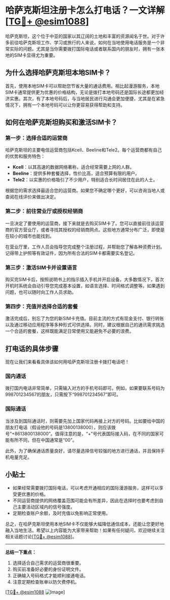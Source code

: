 # 哈萨克斯坦注册卡怎么打电话？一文详解[[TG💪+ @esim1088](https://t.me/s/esim1088)]

哈萨克斯坦，这个位于中亚的国家以其辽阔的土地和丰富的资源闻名于世。对于许多前往哈萨克斯坦工作、学习或旅行的人来说，如何在当地使用电话服务是一个非常实际的问题。尤其是当你需要拨打国际电话或者联系国内的朋友时，拥有一张本地的SIM卡显得尤为重要。

## 为什么选择哈萨克斯坦本地SIM卡？

首先，使用本地SIM卡可以帮助您节省大量的通话费用。相比起漫游服务，本地SIM卡通常提供更为优惠的价格结构，无论是拨打本地号码还是国际长途都更加经济实惠。其次，有了本地号码后，与当地居民进行沟通会更加便捷，尤其是在紧急情况下，拥有一个本地号码可以让你更容易获得帮助和支持。

## 如何在哈萨克斯坦购买和激活SIM卡？

### 第一步：选择合适的运营商

哈萨克斯坦的主要电信运营商包括Kcell、Beeline和Tele2。每个运营商都有自己的优势和服务特色：

- **Kcell**：以其高速的数据网络著称，适合经常需要上网的人群。
- **Beeline**：提供多种套餐选择，性价比高，适合预算有限的用户。
- **Tele2**：以实惠的价格吸引了不少用户，特别适合长时间居住在此的人士。

根据您的需求选择最适合您的运营商。如果您不确定哪个更好，可以咨询当地人或查阅在线评价来做出决定。

### 第二步：前往营业厅或授权经销商

一旦决定了要使用的运营商，接下来就是去购买SIM卡了。您可以直接前往该运营商的官方营业厅，或者寻找其授权的经销商网点。这些地方通常分布广泛，即使是在较小的城市也能找到。

在营业厅里，工作人员会指导您完成整个注册过程，并帮助您了解各种资费计划。记得带上护照等有效证件，因为所有合法的SIM卡都需要实名登记。

### 第三步：激活SIM卡并设置语言

购买完SIM卡后，按照说明书上的指示插入手机并开启设备。大多数情况下，首次开机时系统会自动引导您完成基本设置，如语言选择、时间格式调整等。如果遇到问题，也可以随时向工作人员求助。

### 第四步：充值并选择合适的套餐

激活完成后，别忘了为您的新SIM卡充值。目前主流的方式有现金支付、银行转账以及通过移动应用程序等多种形式可供选择。同时，建议根据自己的通讯需求挑选一个合适的套餐，这样既能满足日常使用又能避免不必要的浪费。

## 打电话的具体步骤

现在让我们来看看具体该如何用哈萨克斯坦注册卡拨打电话吧！

### 国内通话

拨打国内电话非常简单，只需输入对方的手机号码即可。例如，如果要联系号码为998701234567的朋友，只需按下“998701234567”即可。

### 国际通话

当涉及到国际通话时，则需要先加上国家代码再接上对方的号码。比如要给中国的朋友打电话（假设他的号码是13800138000），则应该拨号“+8613800138000”。值得注意的是，“+”号代表国际接入码，在不同的国家可能有所不同，但在中国通常是“00”。

此外，为了确保通话质量良好，请尽量选择信号较强的地方进行通话，并且保持手机电量充足。

## 小贴士

- 如果经常需要拨打国际电话，可以考虑开通相应的国际漫游服务，这样可以享受更优惠的价格。
- 不同运营商提供的网络覆盖范围可能会有所差异，因此在选择时也要考虑到自己主要活动区域内的信号强度。
- 定期检查账户余额，及时充值以免影响正常使用。

总之，在哈萨克斯坦使用本地SIM卡不仅能够大幅降低通信成本，还能让您更好地融入当地生活。希望以上内容能为大家带来帮助！如果有任何疑问，欢迎继续关注相关话题讨论[[TG💪+ @esim1088](https://t.me/s/esim1088)]。

---

**总结一下重点：**
1. 选择适合自己需求的运营商很重要。
2. 购买前准备好必要的身份证明文件。
3. 正确输入号码格式才能顺利接通电话。
4. 注意定期检查账单以防欠费停机。

[[TG💪+ @esim1088](https://t.me/s/esim1088) ![Image](https://i.postimg.cc/4NQfJmqS/Snipaste-2025-05-13-00-14-12.png)]